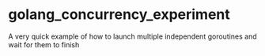 # golang_concurrency_experiment
A very quick example of how to launch multiple independent goroutines and wait for them to finish
